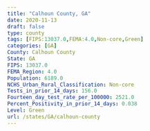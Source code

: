 ```yaml
---
title: "Calhoun County, GA"
date: 2020-11-13
draft: false
type: county
tags: [FIPS:13037.0,FEMA:4.0,Non-core,Green]
categories: [GA]
County: Calhoun County
State: GA
FIPS: 13037.0
FEMA_Region: 4.0
Population: 6189.0
NCHS_Urban_Rural_Classification: Non-core
Tests_in_prior_14_days: 156.0
Fourteen_day_test_rate_per_100000: 2521.0
Percent_Positivity_in_prior_14_days: 0.038
Level: Green
url: /states/GA/calhoun-county
---
```




